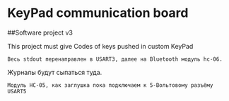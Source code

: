 # KeyPad communication board 
##Software project v3

This project must give Codes of keys pushed in custom KeyPad

    Весь stdout перенаправлен в USART3, далее на Bluetooth модуль hc-06.
Журналы будут сыпаться туда.

    Модуль HC-05, как заглушка пока подключаем к 5-Вольтовому разъёму USART5
